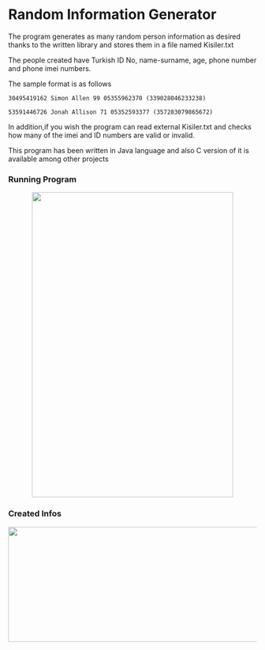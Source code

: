 # Random Information Generator

The program generates as many random person information as desired thanks to the written library and stores them in a file named Kisiler.txt

The people created have Turkish ID No, name-surname, age, phone number and phone imei numbers.

The sample format is as follows

    30495419162 Simon Allen 99 05355962370 (339028046233238)

    53591446726 Jonah Allison 71 05352593377 (357283079865672)

In addition,if you wish the program can read external Kisiler.txt and checks how many of the imei and ID numbers are valid or invalid.

This program has been written in Java language and also C version of it is available among other projects



 
### Running Program

<p align="center">
<img src="https://user-images.githubusercontent.com/72643454/194767202-1b64463e-d30a-4193-8181-158081e12fce.jpg" width="408" height="618">
</p>

### Created Infos     


<p align="center">
<img src="https://user-images.githubusercontent.com/72643454/194767102-5361daee-e868-44a3-9bed-d7dce5f855e6.png" width="659" height="233">
</p>
